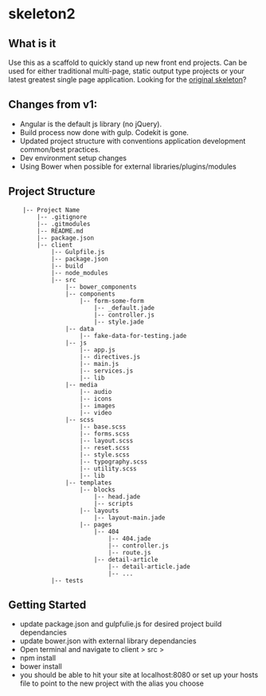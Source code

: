 # skeleton2

## What is it

Use this as a scaffold to quickly stand up new front end projects. Can be used for either traditional multi-page, static output type projects or your latest greatest single page application. Looking for the [original skeleton](https://github.com/navigationarts/skeleton)?

## Changes from v1:

- Angular is the default js library (no jQuery).
- Build process now done with gulp. Codekit is gone.
- Updated project structure with conventions application development common/best practices.
- Dev environment setup changes
- Using Bower when possible for external libraries/plugins/modules

## Project Structure


        |-- Project Name    
            |-- .gitignore
            |-- .gitmodules
            |-- README.md
            |-- package.json
            |-- client
                |-- Gulpfile.js
                |-- package.json
                |-- build
                |-- node_modules
                |-- src
                    |-- bower_components
                    |-- components
                        |-- form-some-form
                            |-- _default.jade
                            |-- controller.js
                            |-- style.jade
                    |-- data
                        |-- fake-data-for-testing.jade            
                    |-- js
                        |-- app.js
                        |-- directives.js
                        |-- main.js
                        |-- services.js
                        |-- lib
                    |-- media
                        |-- audio
                        |-- icons
                        |-- images
                        |-- video
                    |-- scss
                        |-- base.scss
                        |-- forms.scss
                        |-- layout.scss
                        |-- reset.scss
                        |-- style.scss
                        |-- typography.scss
                        |-- utility.scss
                        |-- lib
                    |-- templates
                        |-- blocks
                            |-- head.jade
                            |-- scripts
                        |-- layouts
                            |-- layout-main.jade
                        |-- pages
                            |-- 404
                                |-- 404.jade
                                |-- controller.js
                                |-- route.js
                            |-- detail-article
                                |-- detail-article.jade
                                |-- ...
                |-- tests


## Getting Started
- update package.json and gulpfulie.js for desired project build dependancies
- update bower.json with external library dependancies
- Open terminal and navigate to client > src >
- npm install
- bower install
- you should be able to hit your site at localhost:8080 or set up your hosts file to point to the new project with the alias you choose


